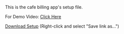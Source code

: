 This is the cafe billing app's setup file.

For Demo Video: [Click Here](https://www.linkedin.com/feed/update/urn:li:activity:7244411974040604672/)

[Download Setup](./setup.exe) (Right-click and select "Save link as...")

